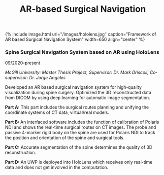 ﻿---
layout: page
title: AR-based Surgical Navigation
permalink: /Research/AR-based Surgical Navigation/
---

{% include image.html url="/images/hololens.jpg" caption="Framework of AR based Surgical Navigation System" width=650 align="center" %}

### **Spine Surgical Navigation System based on AR using HoloLens**

09/2020-present

*McGill University: Master Thesis Project, Supervisor: Dr. Mark Driscoll, Co-supervisor: Dr. Jorge Angeles*

Developed an AR based surgical navigation system for high-quality visualization during spine surgery. Optimized the 3D reconstructed data from DICOM by using deep learning for automatic image segmentation.

**Part A:**
This part includes the surgical routes planning and unifying the coordinate systems of CT data, virtual/real models.

**Part B:**
An interfaced software includes the function of calibration of Polaris NDI and shows the real-time surgical routes on CT images. The probe and passive 4-marker rigid body on the spine are used for Polaris NDI to track the position and orientation of the spine and surgical tools. 

**Part C:**
Accurate segmentation of the spine determines the quality of 3D reconstruction.

**Part D:**
An UWP is deployed into HoloLens which receives only real-time data and does not get involved in the computation.